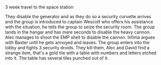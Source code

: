 3 week travel to the space station

They disable the generator and as they do so a security corvette arrives and the group is introduced to captain Wescott who offers his assistance with the situation, he tells the group to seize the security room. The group lands in the hangar and has mere seconds to disable the heavy cannon. Alec manages to shoot the EMP shell to disable the cannon. Infinia argues with Baxter until he gets annoyed and leaves. The group enters into the lobby and fights 3 security droids. They kill them, Alec and David find a strange item, that's a gold tile with a table with numbers and letters etched into it. The table has several tiles punched out of it.

